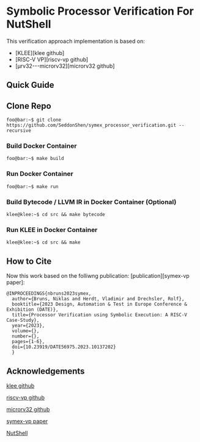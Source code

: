 # Symbolic Processor Verification For NutShell

This verification approach implementation is based on: 

* [KLEE][klee github]
* [RISC-V VP][riscv-vp github]
* [µrv32---microrv32][microrv32 github]

## Quick Guide

## Clone Repo
```console
foo@bar:~$ git clone https://github.com/SeddonShen/symex_processor_verification.git --recursive
```

### Build Docker Container
```console
foo@bar:~$ make build
```

### Run Docker Container
```console
foo@bar:~$ make run
```

### Build Bytecode / LLVM IR in Docker Container (Optional)
```console
klee@klee:~$ cd src && make bytecode
```

### Run KLEE in Docker Container
```console
klee@klee:~$ cd src && make
```

## How to Cite

Now this work based on the folliwng publication: [publication][symex-vp paper]:

```
@INPROCEEDINGS{nbruns2023symex,
  author={Bruns, Niklas and Herdt, Vladimir and Drechsler, Rolf},
  booktitle={2023 Design, Automation & Test in Europe Conference & Exhibition (DATE)}, 
  title={Processor Verification using Symbolic Execution: A RISC-V Case-Study}, 
  year={2023},
  volume={},
  number={},
  pages={1-6},
  doi={10.23919/DATE56975.2023.10137202}
  }
```

## Acknowledgements
[klee github](https://github.com/klee/klee)

[riscv-vp github](https://github.com/agra-uni-bremen/riscv-vp)

[microrv32 github](https://github.com/agra-uni-bremen/microrv32)

[symex-vp paper](https://doi.org/10.23919/DATE56975.2023.10137202)

[NutShell](https://github.com/SeddonShen/nutshell-fv/tree/symbolic)